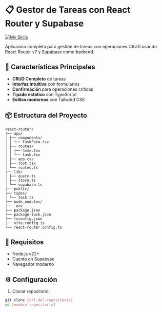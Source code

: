 # 📋 Gestor de Tareas con React Router y Supabase

[![My Skills](https://skillicons.dev/icons?i=supabase,ts,vite,remix,postgres,npm,react)](https://skillicons.dev)

Aplicación completa para gestión de tareas con operaciones CRUD usando React Router v7 y Supabase como backend.

## 🚀 Características Principales

- **CRUD Completo** de tareas
- **Interfaz intuitiva** con formularios
- **Confirmación** para operaciones críticas
- **Tipado estático** con TypeScript
- **Estilos modernos** con Tailwind CSS

## 📦 Estructura del Proyecto
```
react-router/
├── app/
│ ├── components/
│ │ └── TaskForm.tsx
│ ├── routes/
│ │ ├── home.tsx
│ │ └── task.tsx
│ ├── app.css
│ ├── root.tsx
│ └── routes.ts
├── lib/
│ ├── query.ts
│ ├── store.ts
│ └── supabase.ts
├── public/
├── types/
│ └── task.ts
├── node_modules/
├── .env
├── package.json
├── package-lock.json
├── tsconfig.json
├── vite.config.js
└── react-router.config.ts
```


## 🔧 Requisitos

- Node.js v22+
- Cuenta en Supabase
- Navegador moderno

## ⚙️ Configuración

1. Clonar repositorio:
```bash
git clone [url-del-repositorio]
cd [nombre-repositorio]